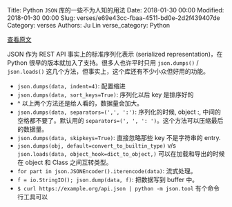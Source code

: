 Title: Python `JSON` 库的一些不为人知的用法
Date: 2018-01-30 00:00
Modified: 2018-01-30 00:00
Slug: verses/e69e43cc-fbaa-4511-bd0e-2d2f439407de
Category: verses
Authors: Ju Lin
verse_category: Python

[查看原文](https://pymotw.com/3/json/)

JSON 作为 REST API 事实上的标准序列化表示 (serialized representation)，在 Python 很早的版本就加入了支持。很多人也许平时只用 `json.dumps()` / `json.loads()` 这几个方法，但事实上，这个库还有不少小众但好用的功能。

* `json.dumps(data, indent=4)`: 配置缩进
* `json.dumps(data, sort_keys=True)`: 序列化以后 key 是排序好的
* ^ 以上两个方法还是给人看的，数据量会加大。
* `json.dumps(data, separators=(',', ':')`: 序列化的时候, object :, 中间的空格都不要了。默认用的 `separators=(', ', ': ')`。这个方法可以压缩最后的数据量。
* `json.dumps(data, skipkeys=True)`: 直接忽略那些 key 不是字符串的 entry.
* `json.dumps(obj, default=convert_to_builtin_type)` v/s `json.loads(data, object_hook=dict_to_object,)` 可以在加载和导出的时候在 object 和 Class 之间互转类型。
* `for part in json.JSONEncoder().iterencode(data)`: 流式处理。
* `f = io.StringIO(); json.dump(data, f)`: 把数据写到 buffer 中。
* `$ curl https://example.org/api.json | python -m json.tool` 有个命令行工具可以
